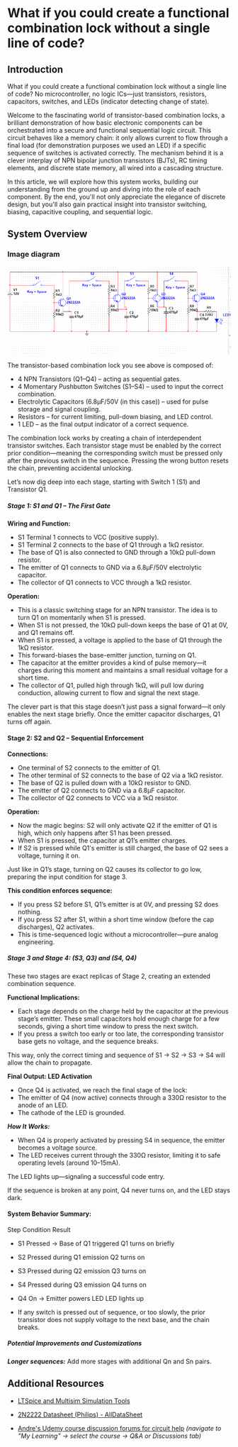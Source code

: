 # What if you could create a functional combination lock without a single line of code?

## Introduction
What if you could create a functional combination lock without a single line of code? No microcontroller, no logic ICs—just transistors, resistors, capacitors, switches, and LEDs (indicator detecting change of state).

Welcome to the fascinating world of transistor-based combination locks, a brilliant demonstration of how basic electronic components can be orchestrated into a secure and functional sequential logic circuit. This circuit behaves like a memory chain: it only allows current to flow through a final load (for demonstration purposes we used an LED) if a specific sequence of switches is activated correctly. The mechanism behind it is a clever interplay of NPN bipolar junction transistors (BJTs), RC timing elements, and discrete state memory, all wired into a cascading structure.

In this article, we will explore how this system works, building our understanding from the ground up and diving into the role of each component. By the end, you'll not only appreciate the elegance of discrete design, but you'll also gain practical insight into transistor switching, biasing, capacitive coupling, and sequential logic.

## System Overview
### Image diagram
![Figure 1](<images/Transistor-based combination lock.png>)

The transistor-based combination lock you see above is composed of:

* 4 NPN Transistors (Q1–Q4) – acting as sequential gates.
* 4 Momentary Pushbutton Switches (S1–S4) – used to input the correct combination.
* Electrolytic Capacitors (6.8µF/50V (in this case)) – used for pulse storage and signal coupling.
* Resistors – for current limiting, pull-down biasing, and LED control.
* 1 LED – as the final output indicator of a correct sequence.

The combination lock works by creating a chain of interdependent transistor switches. Each transistor stage must be enabled by the correct prior condition—meaning the corresponding switch must be pressed only after the previous switch in the sequence. Pressing the wrong button resets the chain, preventing accidental unlocking.

Let’s now dig deep into each stage, starting with Switch 1 (S1) and Transistor Q1.

##### Stage 1: S1 and Q1 – The First Gate
**Wiring and Function:**
* S1 Terminal 1 connects to VCC (positive supply).
* S1 Terminal 2 connects to the base of Q1 through a 1kΩ resistor.
* The base of Q1 is also connected to GND through a 10kΩ pull-down resistor.
* The emitter of Q1 connects to GND via a 6.8µF/50V electrolytic capacitor.
* The collector of Q1 connects to VCC through a 1kΩ resistor.

**Operation:**
* This is a classic switching stage for an NPN transistor. The idea is to turn Q1 on momentarily when S1 is pressed.
* When S1 is not pressed, the 10kΩ pull-down keeps the base of Q1 at 0V, and Q1 remains off.
* When S1 is pressed, a voltage is applied to the base of Q1 through the 1kΩ resistor.
* This forward-biases the base-emitter junction, turning on Q1.
* The capacitor at the emitter provides a kind of pulse memory—it charges during this moment and maintains a small residual voltage for a short time.
* The collector of Q1, pulled high through 1kΩ, will pull low during conduction, allowing current to flow and signal the next stage.

The clever part is that this stage doesn’t just pass a signal forward—it only enables the next stage briefly. Once the emitter capacitor discharges, Q1 turns off again.

#### Stage 2: S2 and Q2 – Sequential Enforcement
**Connections:**
* One terminal of S2 connects to the emitter of Q1.
* The other terminal of S2 connects to the base of Q2 via a 1kΩ resistor.
* The base of Q2 is pulled down with a 10kΩ resistor to GND.
* The emitter of Q2 connects to GND via a 6.8µF capacitor.
* The collector of Q2 connects to VCC via a 1kΩ resistor.

**Operation:**
* Now the magic begins: S2 will only activate Q2 if the emitter of Q1 is high, which only happens after S1 has been pressed.
* When S1 is pressed, the capacitor at Q1’s emitter charges.
* If S2 is pressed while Q1's emitter is still charged, the base of Q2 sees a voltage, turning it on.

Just like in Q1’s stage, turning on Q2 causes its collector to go low, preparing the input condition for stage 3.

**This condition enforces sequence:**

* If you press S2 before S1, Q1’s emitter is at 0V, and pressing S2 does nothing.
* If you press S2 after S1, within a short time window (before the cap discharges), Q2 activates.
* This is time-sequenced logic without a microcontroller—pure analog engineering.

##### Stage 3 and Stage 4: (S3, Q3) and (S4, Q4)
These two stages are exact replicas of Stage 2, creating an extended combination sequence.

**Functional Implications:**
* Each stage depends on the charge held by the capacitor at the previous stage’s emitter. These small capacitors hold enough charge for a few seconds, giving a short time window to press the next switch.
* If you press a switch too early or too late, the corresponding transistor base gets no voltage, and the sequence breaks.

This way, only the correct timing and sequence of S1 → S2 → S3 → S4 will allow the chain to propagate.

**Final Output: LED Activation**
* Once Q4 is activated, we reach the final stage of the lock:
* The emitter of Q4 (now active) connects through a 330Ω resistor to the anode of an LED.
* The cathode of the LED is grounded.

***How It Works:***
* When Q4 is properly activated by pressing S4 in sequence, the emitter becomes a voltage source.
* The LED receives current through the 330Ω resistor, limiting it to safe operating levels (around 10–15mA).

The LED lights up—signaling a successful code entry.

If the sequence is broken at any point, Q4 never turns on, and the LED stays dark.

#### System Behavior Summary:
Step	Condition	Result
* S1	Pressed → Base of Q1 triggered 	Q1 turns on briefly
* S2	Pressed  during Q1 emission Q2 turns on
* S3	Pressed during Q2 emission	Q3 turns on
* S4	Pressed during Q3 emission	Q4 turns on
* Q4	On → Emitter powers LED	LED lights up

* If any switch is pressed out of sequence, or too slowly, the prior transistor does not supply voltage to the next base, and the chain breaks.
##### Potential Improvements and Customizations
***Longer sequences:*** Add more stages with additional Qn and Sn pairs.

## Additional Resources
- [LTSpice and Multisim Simulation Tools](https://www.analog.com/en/design-center/design-tools-and-calculators/ltspice-simulator.html)

- [2N2222 Datasheet (Philips) - AllDataSheet](https://www.alldatasheet.com/datasheet-pdf/view/15067/PHILIPS/2N2222.html)

- [Andre's Udemy course discussion forums for circuit help](https://www.udemy.com/) *(navigate to "My Learning" → select the course → Q&A or Discussions tab)*




